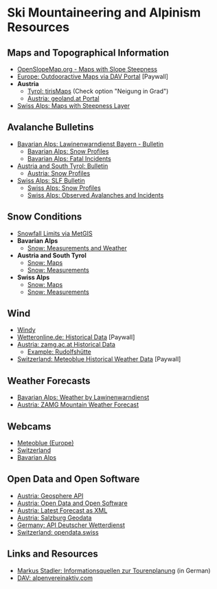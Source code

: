 # Ski Mountaineering and Alpinism Resources

## Maps and Topographical Information

- [OpenSlopeMap.org - Maps with Slope Steepness](https://www.openslopemap.org/karte/)
- [Europe: Outdooractive Maps via DAV Portal](https://www.alpenvereinaktiv.com/de/membership/plans.html) [Paywall]
- **Austria**
    - [Tyrol: tirisMaps](https://maps.tirol.gv.at/) (Check option "Neigung in Grad")
    - [Austria: geoland.at Portal](https://www.geoland.at/)
- [Swiss Alps: Maps with Steepness Layer](https://map.geo.admin.ch/?topic=ech&lang=de&bgLayer=ch.swisstopo.pixelkarte-farbe&layers=ch.swisstopo.hangneigung-ueber_30&layers_opacity=0.55&zoom=6&E=2769042.27&N=1148438.36)

## Avalanche Bulletins

- [Bavarian Alps: Lawinenwarndienst Bayern - Bulletin](https://lawinenwarndienst.bayern.de/)
    - [Bavarian Alps: Snow Profiles](https://lawinenwarndienst.bayern.de/schnee-wetter-bayern/schneeprofile/)
    - [Bavarian Alps: Fatal Incidents](https://lawinenwarndienst.bayern.de/toedliche-lawinenunfaelle-im-bayerischen-alpenraum/)
- [Austria and South Tyrol: Bulletin](https://lawinen.report/bulletin/latest)
    - [Austria: Snow Profiles](https://www.lawis.at/profile/)
- [Swiss Alps: SLF Bulletin](https://whiterisk.ch/de/conditions)
    - [Swiss Alps: Snow Profiles](https://whiterisk.ch/en/conditions/snow-profiles)
    - [Swiss Alps: Observed Avalanches and Incidents](https://whiterisk.ch/en/conditions/current-avalanches)

## Snow Conditions

- [Snowfall Limits via MetGIS](https://www.metgis.com/de/domains/alpen/schneefallgrenze/gfs/)
- **Bavarian Alps**
    - [Snow: Measurements and Weather](https://lawinenwarndienst.bayern.de/schnee-wetter-bayern/wetter-schnee-messstationen/)
- **Austria and South Tyrol**
    - [Snow: Maps](https://avalanche.report/weather/map/)
    - [Snow: Measurements](https://avalanche.report/weather/measurements)
- **Swiss Alps**
    - [Snow: Maps](https://whiterisk.ch/de/conditions/snow-maps/new_snow)
    - [Snow: Measurements](https://whiterisk.ch/en/conditions/measurements/snow-depth)

## Wind

- [Windy](https://www.windy.com/47.493/10.073?iconD2,gust,47.480,10.073,13)
- [Wetteronline.de: Historical Data](https://www.wetteronline.de/rueckblick) [Paywall]
- [Austria: zamg.ac.at Historical Data](https://www.zamg.ac.at/cms/de/wetter/wetterwerte-analysen/tawes-verlaufsgraphiken)
    - [Example: Rudolfshütte](https://www.zamg.ac.at/cms/de/wetter/wetterwerte-analysen/tawes-verlaufsgraphiken/rudolfshuette/wind_u_spitzen/?mode=geo&druckang=red)
- [Switzerland: Meteoblue Historical Weather Data](https://www.meteoblue.com/en/weather/archive/export) [Paywall]

## Weather Forecasts

- [Bavarian Alps: Weather by Lawinenwarndienst](https://lawinenwarndienst.bayern.de/schnee-wetter-bayern/bergwetterbericht-bayern/)
- [Austria: ZAMG Mountain Weather Forecast](https://www.zamg.ac.at/cms/de/wetter/produkte-und-services/bergwetter/oesterreich)

## Webcams

- [Meteoblue (Europe)](https://www.meteoblue.com/en/weather/webcams/hochgrat_germany_2903206)
- [Switzerland](https://www.kaikowetter.ch/zentralschweiz.html)
- [Bavarian Alps](https://lawinenwarndienst.bayern.de/schnee-wetter-bayern/webcams/)

## Open Data and Open Software

- [Austria: Geosphere API](https://dataset.api.hub.geosphere.at/v1/docs/#)
- [Austria: Open Data and Open Software](https://lawinen.report/more/open-data)
- [Austria: Latest Forecast as XML](https://avalanche.report/albina_files/latest/de.xml)
- [Austria: Salzburg Geodata](https://www.salzburg.gv.at/themen/salzburg/geodaten/download)
- [Germany: API Deutscher Wetterdienst](https://dwd.api.bund.dev/)
- [Switzerland: opendata.swiss](https://opendata.swiss/en/dataset?keywords_en=weather)

## Links and Resources

- [Markus Stadler: Informationsquellen zur Tourenplanung](https://www.stadler-markus.de/skitouren/informationsquellen-zur-tourenplanung.html) (in German)
- [DAV: alpenvereinaktiv.com](https://www.alpenvereinaktiv.com/de/)